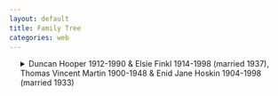 ```yaml
---
layout: default
title: Family Tree
categories: web
---
```


<style>
details {
  margin-left: 20px; /* Adjust the value as needed */
}

details details {
  margin-left: 40px; /* Adjust the value as needed */
}

details details details {
  margin-left: 60px; /* Adjust the value as needed */
}

/* Ensure images within details have the same indent */
details img {
  margin-left: 20px; /* Adjust the value as needed */
}

details details img {
  margin-left: 40px; /* Adjust the value as needed */
}

details details details img {
  margin-left: 60px; /* Adjust the value as needed */
}

/* Continue this pattern for deeper nesting levels if necessary */
</style>

<details>
  <summary>Duncan Hooper 1912-1990 & Elsie Finkl 1914-1998 (married 1937), Thomas Vincent Martin 1900-1948 & Enid Jane Hoskin 1904-1998 (married 1933)</summary>
  
  <details>
    <img src="/assets/4.jpg" alt="Image 4">
    <summary>Christine Hooper 1938- & Brian Snape 1936- (married 2024)</summary>
    
    <details>
      <summary>Cathy Martin 1966- & Mike Addison 1964- (married 1998)</summary>
      <img src="/assets/3.jpg" alt="Image 3">
      <ul>
        <li>Addison/Martin child</li>
        <li>Addison/Martin child</li>
      </ul>
    </details>
    
    <details>
      <summary>Paul Martin 1970- & Flur Shelley 19XX- (married 2005)</summary>
      <img src="/assets/1.jpg" alt="Image 1">
      <ul>
        <li>Martin/Shelley child</li>
        <li>Martin/Shelley child</li>
      </ul>
    </details>
    
    <details>
      <summary>Jen Martin 1972- & Chris Morgan (married 2020)</summary>
      <img src="/assets/2.jpg" alt="Image 2">
      <ul>
        <li>Savage/Martin child</li>
      </ul>
      <img src="/assets/2.jpg" alt="Image 2">
    </details>
  </details>
</details>